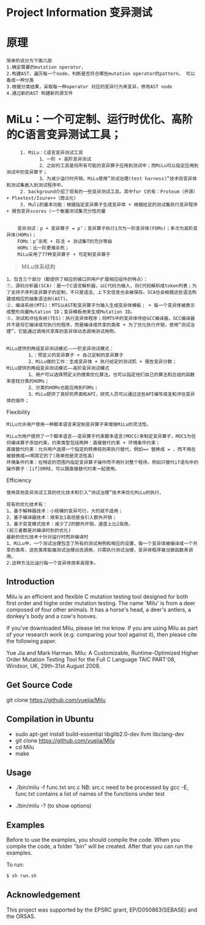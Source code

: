 # Project Information 变异测试

# 原理
    简单的说分为下面几部
    1.确定需要的mutation operator，
    2.构建AST，遍历每一个node，判断是否符合哪些mutation operator的pattern， 可以看成一种分类
    3.根据分类结果，采取每一种operator 对应的变异行为来变异，修改AST node
    4.通过新的AST 构建新的源文件

# MiLu：一个可定制、运行时优化、高阶的C语言变异测试工具； 

         1. MiLu：C语言变异测试工具 
                1、一阶 + 高阶变异测试 
                2、之前的工具是将所有可能的变异算子应用到测试中；而MiLu可以指定应用到测试中的变异算子； 
                3、为减少运行时开销，MiLu使用“测试治理(test harness)”技术将变异体和测试集嵌入到测试程序中。 
         2. background介绍了现有的一些变异测试工具。其中for C的有：Proteum（开源） + Plextest/Isure++（商业化）  
         3. Muli的基本功能：根据指定变异算子生成变异体 + 根据给定的测试集执行变异程序 + 报告变异scores（一个衡量测试集充分性的量


        变异测试：p + 变异算子 = p’；变异算子执行1次为一阶变异体(FOMs)；多次为高阶变异体(HOMs)；
        FOMs：p’杀死 + 存活 + 测试集T的充分等级
        HOMs：比一阶更难杀死；
        MiLu采用了77种变异算子 + 可定制变异算子

> MiLu体系结构

    1、包含三个部分（都提供了相应的接口供用户扩展相应组件的特点）： 
    ①、源码分析器(SCA)：是一个C语言解析器，以C代码为输入，将C代码解析成token列表；为了支持子序列变异算子的定制，不只是语法、上下文信息也会被保存。SCA也会根据这些语法构建成相应的抽象语法树(AST)。 
    ②、编译系统(MTS)：MTS以AST和变异算子为输入生成变异体模板； + 每一个变异体被表示成整形向量Mutation ID；变异模板用来生成Mutation ID。 
    ③、测试和评估系统(TES)：执行变异体程序；将MTS中的变异体传给GCC编译器，GCC编译器并不是将它编译成可执行的程序，而是编译成共享的类库 + 为了优化执行开销，使用“测试治理”，它能通过调用共享库的变异体动态调用测试用例。


    MiLu提供的两组变异测试模式——一阶变异测试模式： 
            1、：预定义的变异算子 + 自己定制的变异算子 
            2、MiLu做的工作：生成变异体 + 执行给定的测试机 + 报告变异分数；
    MiLu提供的两组变异测试模式——高阶变异测试模式 
            1、用户可以选择预定义的搜索优化算法，也可以指定他们自己的算法和合适的函数来查找分类的HOMs； 
            2、分类的HOMs也能应用到FOMs； 
            3、MiLu提供了良好的界面和API，研究人员可以通过这些API编写成圣和评估变异体的插件；

Flexibility

    MiLu允许用户使用一种脚本语言来定制变异算子来增强MiLu的灵活性。

    MiLu为用户提供了一个脚本语言——变异算子约束脚本语言(MOCS)来制定变异算子，MOCS为任何编译算子添加约束。约束类型包括两种：直接替代约束 + 环境条件约束；
    直接替代约束：允许用户选择一个指定的转换规则来执行替代，例如== 替换成 = ，而不用在被替换成><啊其它的了(简单但是灵活性高)
    环境条件约束：在特定的范围内指定变异算子操作而不用针对整个程序。例如只替代if语句中的操作算子：[if]ORRE，可以跟直接替代约束一起使用。




Efficiency

    使用其他变异测试工具的优化技术和引入“测试治理”技术来优化MiLu的执行、

    现有的优化技术有： 
    1、基于解释器技术：小规模的变异可行，大的就不适用； 
    2、基于编译器技术：效率比1高但是会引入额外开销； 
    3、基于突变模式技术：减少了2的额外开销，速度上比2高效。 
    (前三者都是对编译时到的优化)
    最新的优化技术十针对运行时而非编译时 
    1、MiLu中，一个测试治理包含了所有的测试用例和相应的设置，每一个变异体被编译成一个共享的类库，这些类库能被测试治理动态调用，只需执行测试治理，变异体程序被当做函数来调用。 
    2.这种方法比运行每一个变异体效率高很多。


## Introduction

Milu is an efficient and flexible C mutation testing tool designed for
both first order and highe order mutation testing. The name 'Milu' is
from a deer composed of four other animals. It has a horse's head, a
deer's antlers, a donkey's body and a cow's hooves.

If you've downloaded Milu, please let me know. If you are using Milu as
part of your research work (e.g. comparing your tool against it), then
please cite the following paper.

Yue Jia and Mark Harman. Milu: A Customizable, Runtime-Optimized Higher
Order Mutation Testing Tool for the Full C Language TAIC PART'08,
Windsor, UK, 29th-31st August 2008.

## Get Source Code 

git clone https://github.com/yuejia/Milu 

## Compilation in Ubuntu

- sudo apt-get install build-essential libglib2.0-dev llvm libclang-dev
- git clone https://github.com/yuejia/Milu
- cd Milu
- make

## Usage 
- ./bin/milu -f func.txt src.c 
NB: src.c need to be processed by gcc -E, func.txt contains a list of names of the functions under test

- ./bin/milu -? (to show options)

## Examples

Before to use the examples, you should compile the code. When you compile the code, a folder "bin" will be created. After that you can run the examples.

To run:

```sh
$ sh run.sh
```

## Acknowledgement

This project was supported by the EPSRC grant, EP/D050863(SEBASE) and
the ORSAS.
